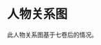 # 人物关系图

此人物关系图基于七卷后的情况。

<inline-frame src="https://www.misaka19327.cc/c/makeine_people_graph/" width="100%" height="600" style="border:0;background:white" allow="fullscreen" loading="lazy" referrerpolicy="no-referrer-when-downgrade"></inline-frame>